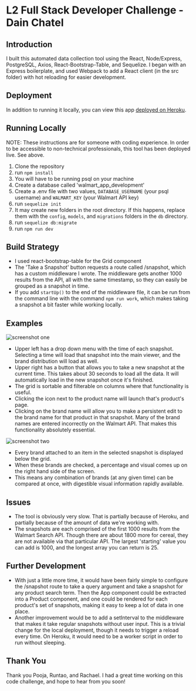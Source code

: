 # L2 Full Stack Developer Challenge - Dain Chatel

## Introduction

I built this automated data collection tool using the React, Node/Express, PostgreSQL, Axios, React-Bootstrap-Table, and Sequelize. I began with an Express boilerplate, and used Webpack to add a React client (in the src folder) with hot reloading for easier development. 

## Deployment

In addition to running it locally, you can view this app [deployed on Heroku](https://secure-waters-14376.herokuapp.com/).

## Running Locally

NOTE: These instructions are for someone with coding experience. In order to be accessible to non-technical professionals, this tool has been deployed live. See above. 

1. Clone the repository
2. run `npm install`
3. You will have to be running psql on your machine
4. Create a database called 'walmart_app_development'
5. Create a .env file with two values, `DATABASE_USERNAME` (your psql username) and `WALMART_KEY` (your Walmart API key)
6. run `sequelize init`
7. It may create new folders in the root directory. If this happens, replace them with the `config`, `models`, and `migrations` folders in the `db` directory. 
8. run `sequelize db:migrate`
9. run `npm run dev`

## Build Strategy

* I used react-bootstrap-table for the Grid component
* The 'Take a Snapshot' button requests a route called /snapshot, which has a custom middleware I wrote. The middleware gets another 1000 results from the API, all with the same timestamp, so they can easily be grouped as a snapshot in time. 
* If you add `startUp()` to the end of the middleware file, it can be run from the command line with the command `npm run work`, which makes taking a snapshot a bit faster while working locally. 

## Examples

![screenshot one](http://i65.tinypic.com/2rwoj8j.png "collection tool")

* Upper left has a drop down menu with the time of each snapshot. Selecting a time will load that snapshot into the main viewer, and the brand distribution will load as well. 
* Upper right has a button that allows you to take a new snapshot at the current time. This takes about 30 seconds to load all the data. It will automatically load in the new snapshot once it's finished. 
* The grid is sortable and filterable on columns where that functionality is useful. 
* Clicking the icon next to the product name will launch that's product's page. 
* Clicking on the brand name will allow you to make a persistent edit to the brand name for that product in that snapshot. Many of the brand names are entered incorrectly on the Walmart API. That makes this functionality absolutely essential. 

![screenshot two](http://i66.tinypic.com/2iad95g.png "brand distribution info")

* Every brand attached to an item in the selected snapshot is displayed below the grid. 
* When these brands are checked, a percentage and visual comes up on the right hand side of the screen. 
* This means any combination of brands (at any given time) can be compared at once, with digestible visual information rapidly available. 

## Issues

* The tool is obviously very slow. That is partially because of Heroku, and partially because of the amount of data we're working with. 
* The snapshots are each comprised of the first 1000 results from the Walmart Search API. Though there are about 1800 more for cereal, they are not available via that particular API. The largest 'starting' value you can add is 1000, and the longest array you can return is 25. 

## Further Development

* With just a little more time, it would have been fairly simple to configure the /snapshot route to take a query argument and take a snapshot for any product search term. Then the App component could be extracted into a Product component, and one could be rendered for each product's set of snapshots, making it easy to keep a lot of data in one place. 
* Another improvement would be to add a setInterval to the middleware that makes it take regular snapshots without user input. This is a trivial change for the local deployment, though it needs to trigger a reload every time. On Heroku, it would need to be a worker script in order to run without sleeping. 

## Thank You

Thank you Pooja, Runtao, and Rachael. I had a great time working on this code challenge, and hope to hear from you soon! 
